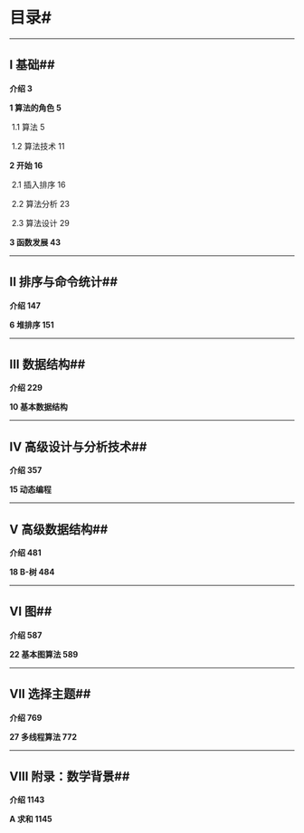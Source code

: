 # 目录#

---

## I 基础##

**介绍	3**

**1	算法的角色		5**

​	1.1	算法		5

​	1.2 	算法技术		11

**2	开始		16**

​	2.1 插入排序		16

​	2.2	算法分析		23

​	2.3	算法设计		29

**3	函数发展		43**



***

## II 排序与命令统计##

**介绍		147**

**6	堆排序		151**



***

## III 数据结构##

**介绍		229**

**10	基本数据结构**



***

## IV 高级设计与分析技术##

**介绍		357**

**15	动态编程**





***

## V 高级数据结构##

**介绍		481**

**18	B-树		484**





***

## VI 图##

**介绍		587**

**22	基本图算法		589**





***

## VII 选择主题##

**介绍		769**

**27	多线程算法		772**





***

## VIII 附录：数学背景##

**介绍		1143**

**A	求和		1145**



